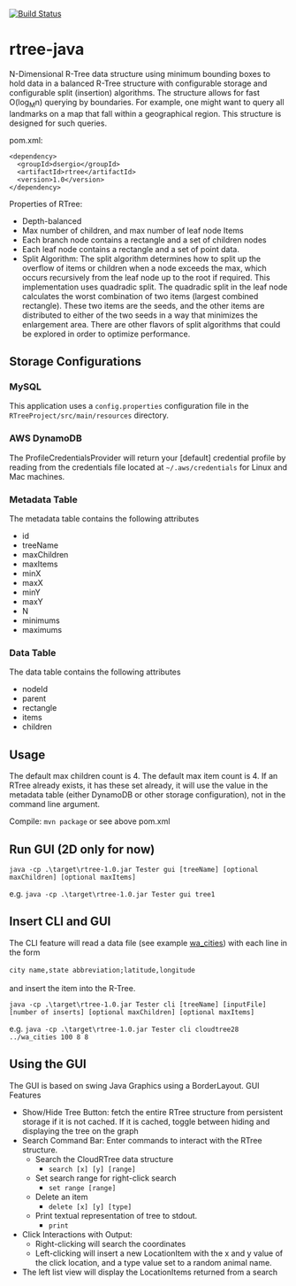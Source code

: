 [![Build Status](https://dev.azure.com/dsergio/rtree-java/_apis/build/status/dsergio.rtree-java?branchName=master)](https://dev.azure.com/dsergio/rtree-java/_build/latest?definitionId=7&branchName=master)

# rtree-java


N-Dimensional R-Tree data structure using minimum bounding boxes to hold data in a balanced R-Tree structure with configurable storage and configurable split (insertion) algorithms. The structure allows for fast O(log<sub>M</sub>n) querying by boundaries. For example, one might want to query all landmarks on a map that fall within a geographical region. This structure is designed for such queries.

pom.xml:
```
<dependency>
  <groupId>dsergio</groupId>
  <artifactId>rtree</artifactId>
  <version>1.0</version>
</dependency>
```

Properties of RTree:
* Depth-balanced
* Max number of children, and max number of leaf node Items
* Each branch node contains a rectangle and a set of children nodes
* Each leaf node contains a rectangle and a set of point data.
* Split Algorithm: The split algorithm determines how to split up the overflow of items or children when a node exceeds the max, which occurs recursively from the leaf node up to the root if required. This implementation uses quadradic split. The quadradic split in the leaf node calculates the worst combination of two items (largest combined rectangle). These two items are the seeds, and the other items are distributed to either of the two seeds in a way that minimizes the enlargement area. There are other flavors of split algorithms that could be explored in order to optimize performance.

## Storage Configurations

### MySQL
This application uses a `config.properties` configuration file in the `RTreeProject/src/main/resources` directory.

### AWS DynamoDB
The ProfileCredentialsProvider will return your [default] credential profile by reading from the credentials file located at `~/.aws/credentials` for Linux and Mac machines.

### Metadata Table
The metadata table contains the following attributes
 * id
 * treeName
 * maxChildren
 * maxItems 
 * minX
 * maxX
 * minY
 * maxY
 * N
 * minimums
 * maximums

### Data Table
The data table contains the following attributes
 * nodeId
 * parent
 * rectangle 
 * items
 * children

## Usage

The default max children count is 4. The default max item count is 4. If an RTree already exists, it has these set already, it will use the value in the metadata table (either DynamoDB or other storage configuration), not in the command line argument.  

Compile: `mvn package` or see above pom.xml


## Run GUI (2D only for now)

`java -cp .\target\rtree-1.0.jar Tester gui [treeName] [optional maxChildren] [optional maxItems]`

e.g. `java -cp .\target\rtree-1.0.jar Tester gui tree1`

## Insert CLI and GUI

The CLI feature will read a data file (see example [wa_cities](https://github.com/dsergio/rtree-java/blob/master/wa_cities)) with each line in the form<br /><br />
`city name,state abbreviation;latitude,longitude`<br /><br />
and insert the item into the R-Tree.

`java -cp .\target\rtree-1.0.jar Tester cli [treeName] [inputFile] [number of inserts] [optional maxChildren] [optional maxItems]`

e.g. `java -cp .\target\rtree-1.0.jar Tester cli cloudtree28 ../wa_cities 100 8 8`

## Using the GUI

The GUI is based on swing Java Graphics using a BorderLayout. 
GUI Features
* Show/Hide Tree Button: fetch the entire RTree structure from persistent storage if it is not cached. If it is cached, toggle between hiding and displaying the tree on the graph
* Search Command Bar: Enter commands to interact with the RTree structure. 
	* Search the CloudRTree data structure 
		* `search [x] [y] [range]`
	* Set search range for right-click search
		* `set range [range]`
	* Delete an item
		* `delete [x] [y] [type]`
	* Print textual representation of tree to stdout.
		* `print`
* Click Interactions with Output:
	* Right-clicking will search the coordinates
	* Left-clicking will insert a new LocationItem with the x and y value of the click location, and a type value set to a random animal name.
* The left list view will display the LocationItems returned from a search 
